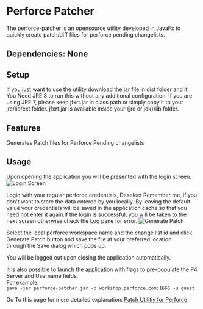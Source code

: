 # Perforce Patcher

The perforce-patcher is an opensource utility developed in JavaFx to quickly create patch/diff files for perforce pending changelists.

## Dependencies: None

## Setup
If you just want to use the utility download the jar file in dist folder and it. You Need JRE 8 to run this without any additional configuration. If you are using JRE 7, please keep jfxrt.jar in class path or simply copy it to your jre/lib/ext folder. jfxrt.jar is available inside your {jre or jdk}/lib folder.

## Features
Generates Patch files for Perforce Pending changelists

## Usage
Upon opening the application you will be presented with the login screen.
![Login Screen](https://farm2.staticflickr.com/1626/25596793045_91c403dfd9_z.jpg)

Login with your regular perforce credentials, Deselect Remember me, if you don't want to store the data entered by you locally. By leaving the default value your credentials will be saved in the application cache so that you need not enter it again.If the login is successful, you will be taken to the next screen otherwise check the Log pane for error.
![Generate Patch](https://farm2.staticflickr.com/1501/25229331639_f3324f01b4_z.jpg)

Select the local perforce workspace name and the change list id and click Generate Patch button and save the file at your preferred location through the Save dialog which pops up.

You will be logged out upon closing the application automatically.

It is also possible to launch the application with flags to pre-populate the P4 Server and Username fields.    
For example:   
`java -jar perforce-patcher.jar -p workshop.perforce.com:1666 -u guest`


Go To this page for more detailed explanation: [Patch Utilitiy for Perforce](#http://controlspace.info/2016/03/patch-utility-for-perforce/)
